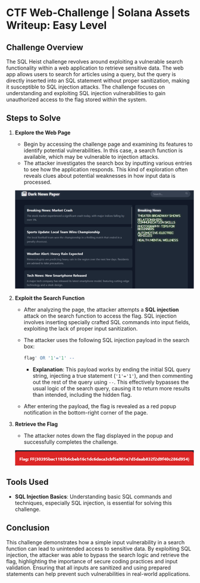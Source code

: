 # CTF Web-Challenge | Solana Assets Writeup: Easy Level

## Challenge Overview
 The SQL Heist challenge revolves around exploiting a vulnerable search functionality within a web application to retrieve sensitive data. 
 The web app allows users to search for articles using a query, but the query is directly inserted into an SQL statement without proper sanitization, 
 making it susceptible to SQL injection attacks.
 The challenge focuses on understanding and exploiting SQL injection vulnerabilities to gain unauthorized access to the flag stored within the system.

## Steps to Solve

1. **Explore the Web Page**

    - Begin by accessing the challenge page and examining its features to identify potential vulnerabilities. In this case, a search function is available, which may be vulnerable to injection attacks.
    - The attacker investigates the search box by inputting various entries to see how the application responds. This kind of exploration often reveals clues about potential weaknesses in how input data is processed.
    
    ![Screenshot of search function](image.png)

2. **Exploit the Search Function**

    - After analyzing the page, the attacker attempts a **SQL injection** attack on the search function to access the flag. SQL injection involves inserting specially crafted SQL commands into input fields, exploiting the lack of proper input sanitization.
    - The attacker uses the following SQL injection payload in the search box:
      
      ```sql
      flag' OR '1'='1' --
      ```
      
      - **Explanation**: This payload works by ending the initial SQL query string, injecting a true statement (`'1'='1'`), and then commenting out the rest of the query using `--`. This effectively bypasses the usual logic of the search query, causing it to return more results than intended, including the hidden flag.
    - After entering the payload, the flag is revealed as a red popup notification in the bottom-right corner of the page.

3. **Retrieve the Flag**

    - The attacker notes down the flag displayed in the popup and successfully completes the challenge.
    
    ![alt text](image-1.png)

## Tools Used

- **SQL Injection Basics**: Understanding basic SQL commands and techniques, especially SQL injection, is essential for solving this challenge.

## Conclusion

This challenge demonstrates how a simple input vulnerability in a search function can lead to unintended access to sensitive data. By exploiting SQL injection, the attacker was able to bypass the search logic and retrieve the flag, highlighting the importance of secure coding practices and input validation. Ensuring that all inputs are sanitized and using prepared statements can help prevent such vulnerabilities in real-world applications.

